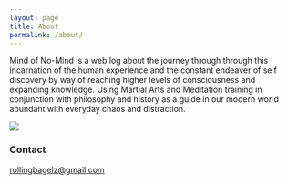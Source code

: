 ```yaml
---
layout: page
title: About
permalink: /about/
---
```


   Mind of No-Mind is a web log about the journey through through this incarnation of the human experience and the constant endeaver of self discovery by way of reaching higher levels of consciousness and expanding knowledge. Using Martial Arts and Meditation training in conjunction with philosophy and history as a guide in our modern world abundant with everyday chaos and distraction. 
  
<img src=https://raw.githubusercontent.com/mindofnomind/mindofnomind.github.io/master/images/Yōshū_Chikanobu_Tomoe_Gozen.jpg >

### Contact 

[rollingbagelz@gmail.com](mailto:rollingbagelz@gmail.com)
